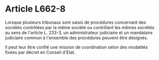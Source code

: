 # Article L662-8

Lorsque plusieurs tribunaux sont saisis de procédures concernant des sociétés contrôlées par la même société ou contrôlant les mêmes sociétés au sens de l'article L. 233-3, un administrateur judiciaire et un mandataire judiciaire commun à l'ensemble des procédures peuvent être désignés.

Il peut leur être confié une mission de coordination selon des modalités fixées par décret en Conseil d'Etat.
